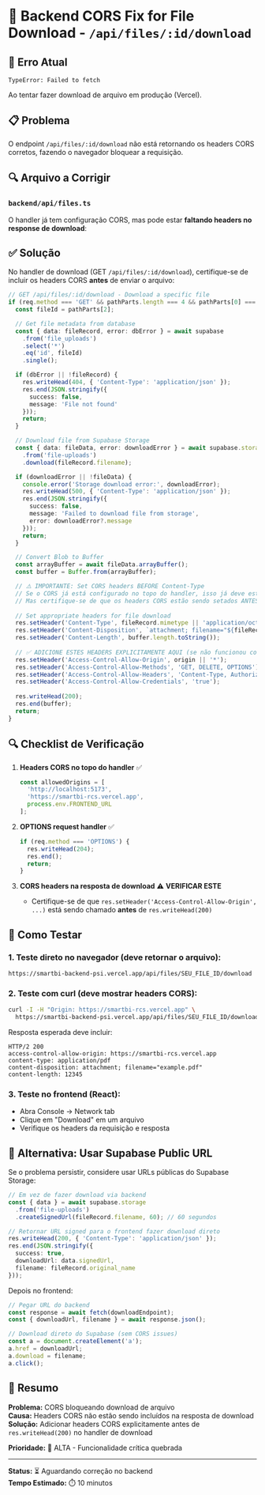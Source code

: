 # 🔧 Backend CORS Fix for File Download - `/api/files/:id/download`

## 🚨 Erro Atual

```
TypeError: Failed to fetch
```

Ao tentar fazer download de arquivo em produção (Vercel).

## 📋 Problema

O endpoint `/api/files/:id/download` não está retornando os headers CORS corretos, fazendo o navegador bloquear a requisição.

## 🔍 Arquivo a Corrigir

### `backend/api/files.ts`

O handler já tem configuração CORS, mas pode estar **faltando headers no response de download**:

## ✅ Solução

No handler de download (GET `/api/files/:id/download`), certifique-se de incluir os headers CORS **antes** de enviar o arquivo:

```typescript
// GET /api/files/:id/download - Download a specific file
if (req.method === 'GET' && pathParts.length === 4 && pathParts[0] === 'api' && pathParts[1] === 'files' && pathParts[3] === 'download') {
  const fileId = pathParts[2];

  // Get file metadata from database
  const { data: fileRecord, error: dbError } = await supabase
    .from('file_uploads')
    .select('*')
    .eq('id', fileId)
    .single();

  if (dbError || !fileRecord) {
    res.writeHead(404, { 'Content-Type': 'application/json' });
    res.end(JSON.stringify({
      success: false,
      message: 'File not found'
    }));
    return;
  }

  // Download file from Supabase Storage
  const { data: fileData, error: downloadError } = await supabase.storage
    .from('file-uploads')
    .download(fileRecord.filename);

  if (downloadError || !fileData) {
    console.error('Storage download error:', downloadError);
    res.writeHead(500, { 'Content-Type': 'application/json' });
    res.end(JSON.stringify({
      success: false,
      message: 'Failed to download file from storage',
      error: downloadError?.message
    }));
    return;
  }

  // Convert Blob to Buffer
  const arrayBuffer = await fileData.arrayBuffer();
  const buffer = Buffer.from(arrayBuffer);

  // ⚠️ IMPORTANTE: Set CORS headers BEFORE Content-Type
  // Se o CORS já está configurado no topo do handler, isso já deve estar OK
  // Mas certifique-se de que os headers CORS estão sendo setados ANTES de writeHead
  
  // Set appropriate headers for file download
  res.setHeader('Content-Type', fileRecord.mimetype || 'application/octet-stream');
  res.setHeader('Content-Disposition', `attachment; filename="${fileRecord.original_name}"`);
  res.setHeader('Content-Length', buffer.length.toString());
  
  // ✅ ADICIONE ESTES HEADERS EXPLICITAMENTE AQUI (se não funcionou com os headers do topo)
  res.setHeader('Access-Control-Allow-Origin', origin || '*');
  res.setHeader('Access-Control-Allow-Methods', 'GET, DELETE, OPTIONS');
  res.setHeader('Access-Control-Allow-Headers', 'Content-Type, Authorization, X-Requested-With');
  res.setHeader('Access-Control-Allow-Credentials', 'true');
  
  res.writeHead(200);
  res.end(buffer);
  return;
}
```

## 🔍 Checklist de Verificação

1. **Headers CORS no topo do handler** ✅
   ```typescript
   const allowedOrigins = [
     'http://localhost:5173',
     'https://smartbi-rcs.vercel.app',
     process.env.FRONTEND_URL
   ];
   ```

2. **OPTIONS request handler** ✅
   ```typescript
   if (req.method === 'OPTIONS') {
     res.writeHead(204);
     res.end();
     return;
   }
   ```

3. **CORS headers na resposta de download** ⚠️ **VERIFICAR ESTE**
   - Certifique-se de que `res.setHeader('Access-Control-Allow-Origin', ...)` está sendo chamado **antes** de `res.writeHead(200)`

## 🧪 Como Testar

### 1. Teste direto no navegador (deve retornar o arquivo):
```
https://smartbi-backend-psi.vercel.app/api/files/SEU_FILE_ID/download
```

### 2. Teste com curl (deve mostrar headers CORS):
```bash
curl -I -H "Origin: https://smartbi-rcs.vercel.app" \
  https://smartbi-backend-psi.vercel.app/api/files/SEU_FILE_ID/download
```

Resposta esperada deve incluir:
```
HTTP/2 200
access-control-allow-origin: https://smartbi-rcs.vercel.app
content-type: application/pdf
content-disposition: attachment; filename="example.pdf"
content-length: 12345
```

### 3. Teste no frontend (React):
- Abra Console → Network tab
- Clique em "Download" em um arquivo
- Verifique os headers da requisição e resposta

## 🔧 Alternativa: Usar Supabase Public URL

Se o problema persistir, considere usar URLs públicas do Supabase Storage:

```typescript
// Em vez de fazer download via backend
const { data } = await supabase.storage
  .from('file-uploads')
  .createSignedUrl(fileRecord.filename, 60); // 60 segundos

// Retornar URL signed para o frontend fazer download direto
res.writeHead(200, { 'Content-Type': 'application/json' });
res.end(JSON.stringify({
  success: true,
  downloadUrl: data.signedUrl,
  filename: fileRecord.original_name
}));
```

Depois no frontend:
```typescript
// Pegar URL do backend
const response = await fetch(downloadEndpoint);
const { downloadUrl, filename } = await response.json();

// Download direto do Supabase (sem CORS issues)
const a = document.createElement('a');
a.href = downloadUrl;
a.download = filename;
a.click();
```

## 📝 Resumo

**Problema:** CORS bloqueando download de arquivo  
**Causa:** Headers CORS não estão sendo incluídos na resposta de download  
**Solução:** Adicionar headers CORS explicitamente antes de `res.writeHead(200)` no handler de download

**Prioridade:** 🔴 ALTA - Funcionalidade crítica quebrada

---

**Status:** ⏳ Aguardando correção no backend  
**Tempo Estimado:** ⏱️ 10 minutos
